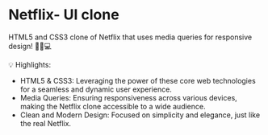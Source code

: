 # Netflix- UI clone
HTML5 and CSS3 clone of Netflix that uses media queries for responsive design! 👩‍💻💻

💡 Highlights:
- HTML5 & CSS3: Leveraging the power of these core web technologies for a seamless and dynamic user experience.
- Media Queries: Ensuring responsiveness across various devices, making the Netflix clone accessible to a wide audience.
- Clean and Modern Design: Focused on simplicity and elegance, just like the real Netflix.
